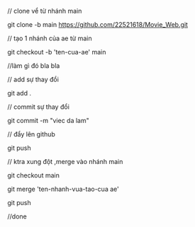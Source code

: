// clone vể từ nhánh main

git clone -b main https://github.com/22521618/Movie_Web.git

// tạo 1 nhánh của ae từ main

git checkout -b 'ten-cua-ae' main

//làm gì đó bla bla

// add sự thay đổi

git add .

// commit sự thay đổi

git commit -m "viec da lam"

// đẩy lên github

git push

// ktra xung đột ,merge vào nhánh main

git checkout main

git merge 'ten-nhanh-vua-tao-cua ae'

git push

//done
